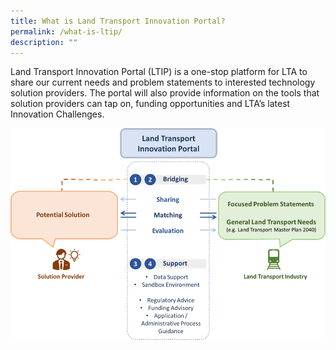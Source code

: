 ```yaml
---
title: What is Land Transport Innovation Portal?
permalink: /what-is-ltip/
description: ""
---
```

Land Transport Innovation Portal (LTIP) is a one-stop platform for LTA to share our current needs and problem statements to interested technology solution providers. The portal will also provide information on the tools that solution providers can tap on, funding opportunities and LTA’s latest Innovation Challenges.

![](/images/LTIP%20overview.png)